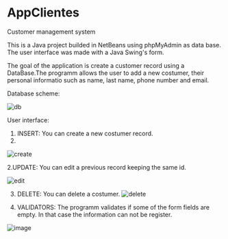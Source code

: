# AppClientes 

Customer management system

This is a Java project builded in NetBeans using phpMyAdmin as data base. The user interface was made with a Java Swing's form.

The goal of the application is create a customer record using a DataBase.The programm allows the user to add a new costumer, their personal informatio such as name, last name, phone number and email.

Database scheme:

![db](https://github.com/mariafdaacevedo/AppClientes/assets/113567795/ff0a33b1-9f5f-4550-905e-b62fbc72c3cc)


User interface: 
1. INSERT: You can create a new costumer record.
2. 
![create](https://github.com/mariafdaacevedo/AppClientes/assets/113567795/00f1f846-7502-4a25-a6e3-91b6cf7bf46a)

2.UPDATE: You can edit a previous record keeping the same id.

![edit](https://github.com/mariafdaacevedo/AppClientes/assets/113567795/3e6bc617-68d8-449c-8fdb-cc7d03e4e120)

3. DELETE: You can delete a costumer.
   ![delete](https://github.com/mariafdaacevedo/AppClientes/assets/113567795/ead3073a-3cd4-4873-9357-607b68f317af)

4. VALIDATORS: The programm validates if some of the form fields are empty. In that case the information can not be register. 

![image](https://github.com/mariafdaacevedo/AppClientes/assets/113567795/c52e556a-531b-419b-9645-7607f324da7f)

